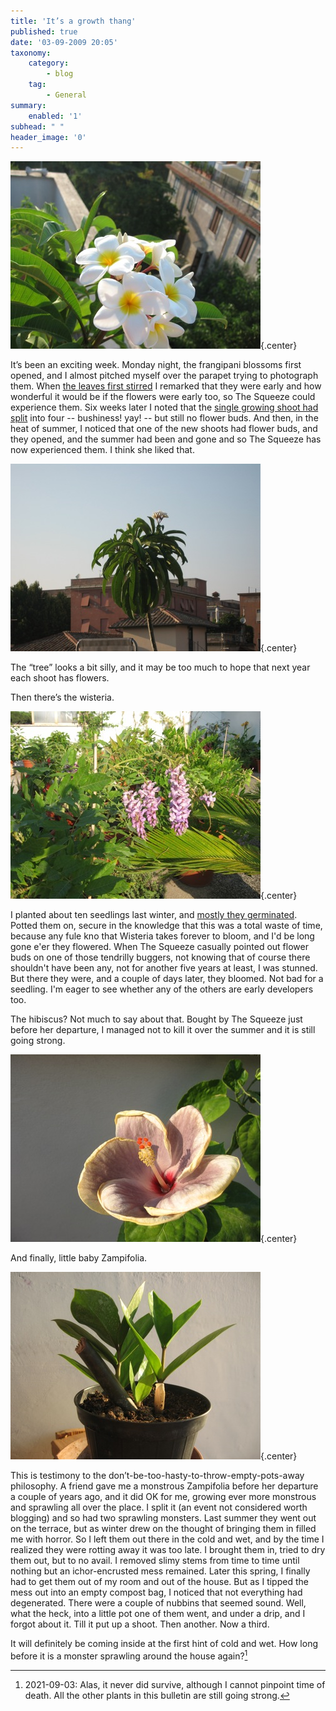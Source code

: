 ```yaml
---
title: 'It’s a growth thang'
published: true
date: '03-09-2009 20:05'
taxonomy:
    category:
        - blog
    tag:
        - General
summary:
    enabled: '1'
subhead: " "
header_image: '0'
---
```


![Frangipani blossoms](frangipani.jpg){.center}

It’s been an exciting week. Monday night, the frangipani blossoms first opened, and I almost pitched myself over the parapet trying to photograph them. When [the leaves first stirred](http://jeremycherfas.net/blog/on-the-terrace/) I remarked that they were early and how wonderful it would be if the flowers were early too, so The Squeeze could experience them. Six weeks later I noted that the [single growing shoot had split](http://jeremycherfas.net/blog/exciting-frangipani-news/) into four -- bushiness! yay! -- but still no flower buds. And then, in the heat of summer, I noticed that one of the new shoots had flower buds, and they opened, and the summer had been and gone and so The Squeeze has now experienced them. I think she liked that.

![Frangipani tree](frangipaniTree.jpg){.center}

The “tree” looks a bit silly, and it may be too much to hope that next year each shoot has flowers.

Then there’s the wisteria.

![Wisteria blossoms](wisteria.jpg){.center}

I planted about ten seedlings last winter, and [mostly they germinated](http://jeremycherfas.net/blog/stormy-weather/). Potted them on, secure in the knowledge that this was a total waste of time, because any fule kno that Wisteria takes forever to bloom, and I'd be long gone e'er they flowered. When The Squeeze casually pointed out flower buds on one of those tendrilly buggers, not knowing that of course there shouldn't have been any, not for another five years at least, I was stunned. But there they were, and a couple of days later, they bloomed. Not bad for a seedling. I'm eager to see whether any of the others are early developers too.

The hibiscus? Not much to say about that. Bought by The Squeeze just before her departure, I managed not to kill it over the summer and it is still going strong.

![Hibiscus](hibiscus.jpg){.center}

And finally, little baby Zampifolia.

![Zampifolia](zampifolia.jpg){.center}

This is testimony to the don’t-be-too-hasty-to-throw-empty-pots-away philosophy. A friend gave me a monstrous Zampifolia before her departure a couple of years ago, and it did OK for me, growing ever more monstrous and sprawling all over the place. I split it (an event not considered worth blogging) and so had two sprawling monsters. Last summer they went out on the terrace, but as winter drew on the thought of bringing them in filled me with horror. So I left them out there in the cold and wet, and by the time I realized they were rotting away it was too late. I brought them in, tried to dry them out, but to no avail. I removed slimy stems from time to time until nothing but an ichor-encrusted mess remained. Later this spring, I finally had to get them out of my room and out of the house. But as I tipped the mess out into an empty compost bag, I noticed that not everything had degenerated. There were a couple of nubbins that seemed sound. Well, what the heck, into a little pot one of them went, and under a drip, and I forgot about it. Till it put up a shoot. Then another. Now a third.

It will definitely be coming inside at the first hint of cold and wet. How long before it is a monster sprawling around the house again?[^1]

[^1]: 2021-09-03: Alas, it never did survive, although I cannot pinpoint time of death. All the other plants in this bulletin are still going strong.

